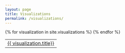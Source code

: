 ```yaml
---
layout: page
title: Visualizations
permalink: /visualizations/
---
```


<table>
{% for visualization in site.visualizations %}
  <tr>
    <td><a href="{{ visualization.url }}">{{ visualization.title}}</a></td>
  </tr>
{% endfor %}
</table>
